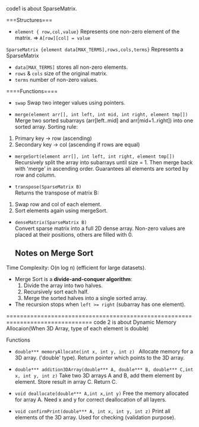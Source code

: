 code1 is about SparseMatrix.

===Structures===
- `element { row,col,value}` 
Represents one non-zero element of the matrix.
=> `A[row][col] = value` 

`SparseMatrix {element data[MAX_TERMS],rows,cols,terms}`
Represents a SparseMatrix
- `data[MAX_TERMS]` stores all non-zero elements.
- `rows` & `cols` size of the original matrix.
- `terms` number of non-zero values.

====Functions====
- `swap` 
Swap two integer values using pointers.

- `merge(element arr[], int left, int mid, int right, element tmp[])`  
Merge two sorted subarrays (arr[left..mid] and arr[mid+1..right]) into one sorted array.
Sorting rule:
 1. Primary key → row (ascending)
 2. Secondary key → col (ascending if rows are equal)

- `mergeSort(element arr[], int left, int right, element tmp[])`  
Recursively split the array into subarrays until size = 1.
Then merge back with 'merge' in ascending order.
Guarantees all elements are sorted by row and column.

- `transpose(SparseMatrix B)`  
Returns the transpose of matrix B:
 1. Swap row and col of each element.
 2. Sort elements again using mergeSort.

- `denseMatrix(SparseMatrix B)`  
Convert sparse matrix into a full 2D dense array.
Non-zero values are placed at their positions, others are filled with 0.


  ## Notes on Merge Sort
Time Complexity: O(n log n) (efficient for large datasets).
- Merge Sort is a **divide-and-conquer algorithm**:
  1. Divide the array into two halves.
  2. Recursively sort each half.
  3. Merge the sorted halves into a single sorted array.
- The recursion stops when `left >= right` (subarray has one element).

===============================================================================
code 2 is about Dynamic Memory Allocaion(When 3D Array, type of each element is double)

Functions

- `double*** memoryAllocate(int x, int y, int z) `
Allocate memory for a 3D array. ('double' type).
Return pointer which points to the 3D array.

- `double*** addition3DArray(double*** A, double*** B, double*** C,int x, int y, int z)`
Take two 3D arrays A and B, add them element by element.
Store result in array C. 
Return C.

- `void deallocate(double*** A,int x,int y)`
Free the memory allocated for array A.
Need x and y for correct deallocation of all layers.

- `void confirmPrint(double*** A, int x, int y, int z)`
Print all elements of the 3D array.
Used for checking (validation purpose).